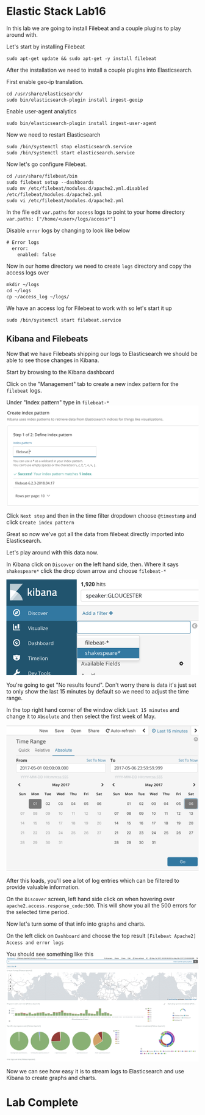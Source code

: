 # Elastic Stack Lab16

In this lab we are going to install Filebeat and a couple plugins to play around with. 

Let's start by installing Filebeat
```
sudo apt-get update && sudo apt-get -y install filebeat
```

After the installation we need to install a couple plugins into Elasticsearch.

First enable geo-ip translation. 
```
cd /usr/share/elasticsearch/
sudo bin/elasticsearch-plugin install ingest-geoip
```

Enable user-agent analytics
```
sudo bin/elasticsearch-plugin install ingest-user-agent
```

Now we need to restart Elasticsearch 
```
sudo /bin/systemctl stop elasticsearch.service
sudo /bin/systemctl start elasticsearch.service
```

Now let's go configure Filebeat.
```
cd /usr/share/filebeat/bin
sudo filebeat setup --dashboards
sudo mv /etc/filebeat/modules.d/apache2.yml.disabled /etc/filebeat/modules.d/apache2.yml
sudo vi /etc/filebeat/modules.d/apache2.yml  
```

In the file edit `var.paths`  for `access` logs to point to your home directory
`var.paths: ["/home/<user>/logs/access*"]`

Disable `error` logs by changing to look like below
```
# Error logs
  error:
    enabled: false
```

Now in our home directory we need to create `logs` directory and copy the access logs over
```
mkdir ~/logs 
cd ~/logs 
cp ~/access_log ~/logs/
```

We have an access log for Filebeat to work with so let's start it up

```
sudo /bin/systemctl start filebeat.service
```

## Kibana and Filebeats
Now that we have Filebeats shipping our logs to Elasticsearch we should be able to see those changes in Kibana. 

Start by browsing to the Kibana dashboard

Click on the "Management" tab to create a new index pattern for the `filebeat` logs. 

Under "Index pattern" type in 
`filebeat-*`
![](index/02DA6A90-326D-46B5-AB77-D7C993AB8B9C%203.png)

Click `Next step` and then in the time filter dropdown choose `@timestamp` and click `Create index pattern`


Great so now we've got all the data from filebeat directly imported into Elasticsearch. 

Let's play around with this data now. 

In Kibana click on `Discover` on the left hand side, then. Where it says `shakespeare*` click the drop down arrow and choose `filebeat-*`

![](index/A0509C58-30A5-4BB4-B7F3-78962E5F3E38%203.png)

You're going to get "No results found".  Don't worry there is data it's just set to only show the last 15 minutes by default so we need to adjust the time range.

In the top right hand corner of the window click `Last 15 minutes` and change it to `Absolute` and then select the first week of May.


![](index/95356BFA-A130-4A1F-BC2A-DEADF8E2AFD8%203.png)

After this loads, you'll see a lot of log entries which can be filtered to provide valuable information. 

On the `Discover` screen, left hand side click on when hovering over `apache2.access.response_code:500`.  This will show you all the 500 errors for the selected time period. 

Now let's turn some of that info into graphs and charts. 

On the left click on `Dashboard` and choose the top result `[Filebeat Apache2] Access and error logs`


You should see something like this 
![](index/D9F9DE45-16DE-41E6-A501-E66DE926D044%203.png)

Now we can see how easy it is to stream logs to Elasticsearch and use Kibana to create graphs and charts. 

# Lab Complete 
